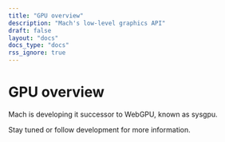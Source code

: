```yaml
---
title: "GPU overview"
description: "Mach's low-level graphics API"
draft: false
layout: "docs"
docs_type: "docs"
rss_ignore: true
---
```


# GPU overview

Mach is developing it successor to WebGPU, known as sysgpu.

Stay tuned or follow development for more information.
